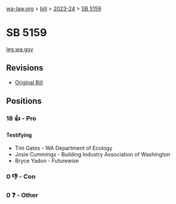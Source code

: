 [wa-law.org](/) > [bill](/bill/) > [2023-24](/bill/2023-24/) > [SB 5159](/bill/2023-24/sb/5159/)

# SB 5159
[leg.wa.gov](https://app.leg.wa.gov/billsummary?BillNumber=5159&Year=2023&Initiative=false)

## Revisions
* [Original Bill](1/)

## Positions
### 18 👍 - Pro
#### Testifying
* Tim Gates - WA Department of Ecology
* Josie Cummings - Building Industry Association of Washington
* Bryce Yadon - Futurewise 

### 0 👎 - Con

### 0 ❓ - Other
